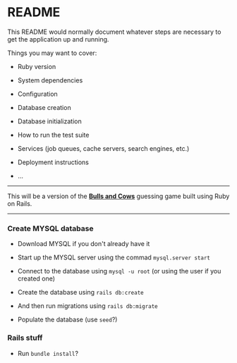 # README

This README would normally document whatever steps are necessary to get the
application up and running.

Things you may want to cover:

* Ruby version

* System dependencies

* Configuration

* Database creation

* Database initialization

* How to run the test suite

* Services (job queues, cache servers, search engines, etc.)

* Deployment instructions

* ...

---

This will be a version of the **[Bulls and Cows](https://en.wikipedia.org/wiki/Bulls_and_Cows)** guessing game built using Ruby on Rails.

---

### Create MYSQL database
* Download MYSQL if you don't already have it
* Start up the MYSQL server using the commad `mysql.server start`
* Connect to the database using `mysql -u root` (or using the user if you created one)
* Create the database using `rails db:create`
* And then run migrations using `rails db:migrate`

* Populate the database (use `seed`?)

### Rails stuff
* Run `bundle install`?
